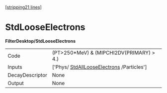 [[stripping21 lines]](./stripping21-index)

# StdLooseElectrons

**FilterDesktop/StdLooseElectrons**

|                 |                                                                                   |
|-----------------|-----------------------------------------------------------------------------------|
| Code            | (PT\>250\*MeV) & (MIPCHI2DV(PRIMARY) \> 4.)                                       |
| Inputs          | ['Phys/ [StdAllLooseElectrons](./stripping21-stdalllooseelectrons) /Particles'] |
| DecayDescriptor | None                                                                              |
| Output          | None                                                                              |
